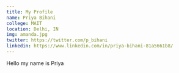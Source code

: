 ```yaml
---
title: My Profile
name: Priya Bihani
college: MAIT
location: Delhi, IN
img: amanda.jpg
twitter: https://twitter.com/p_bihani
linkedin: https://www.linkedin.com/in/priya-bihani-81a5661b8/
---
```


Hello my name is Priya
